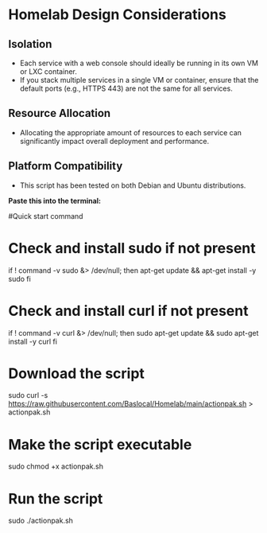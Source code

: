 # Homelab Design Considerations

## Isolation

* Each service with a web console should ideally be running in its own VM or LXC container.
* If you stack multiple services in a single VM or container, ensure that the default ports (e.g., HTTPS 443) are not the same for all services.

## Resource Allocation

* Allocating the appropriate amount of resources to each service can significantly impact overall deployment and performance.

## Platform Compatibility 

* This script has been tested on both Debian and Ubuntu distributions.

**Paste this into the terminal:**




#Quick start command 
# Check and install sudo if not present 
if ! command -v sudo &> /dev/null; then
    apt-get update && apt-get install -y sudo
fi

# Check and install curl if not present
if ! command -v curl &> /dev/null; then
    sudo apt-get update && sudo apt-get install -y curl
fi

# Download the script
sudo curl -s https://raw.githubusercontent.com/Baslocal/Homelab/main/actionpak.sh > actionpak.sh

# Make the script executable
sudo chmod +x actionpak.sh

# Run the script
sudo ./actionpak.sh
